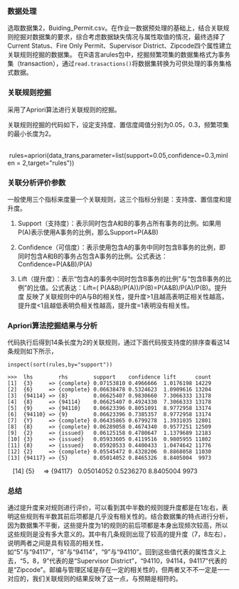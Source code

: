 
### 数据处理
选取数据集2，Buiding_Permit.csv。在作业一数据预处理的基础上，结合关联规则挖掘对数据集的要求，综合考虑数据缺失情况与属性取值的情况，最终选择了Current Status、Fire Only Permit、Supervisor District、Zipcode四个属性建立关联规则挖掘的数据集。
在R语言arules包中，挖掘频繁项集的数据集格式为事务集（transaction），通过`read.trasactions()`将数据集转换为可供处理的事务集格式数据。


### 关联规则挖掘

采用了Apriori算法进行关联规则的挖掘。

关联规则挖掘的代码如下，设定支持度、置信度阈值分别为0.05，0.3，频繁项集的最小长度为2。

    rules=apriori(data_trans,parameter=list(support=0.05,confidence=0.3,minlen = 2,target="rules"))
### 关联分析评价参数

一般使用三个指标来度量一个关联规则，这三个指标分别是：支持度、置信度和提升度。

1.	Support（支持度）：表示同时包含A和B的事务占所有事务的比例。如果用P(A)表示使用A事务的比例，那么Support=P(A&B)

2.	Confidence（可信度）：表示使用包含A的事务中同时包含B事务的比例，即同时包含A和B的事务占包含A事务的比例。公式表达：Confidence=P(A&B)/P(A)

3.	Lift（提升度）：表示“包含A的事务中同时包含B事务的比例”与“包含B事务的比例”的比值。公式表达：Lift=( P(A&B)/P(A))/P(B)=P(A&B)/P(A)/P(B)。提升度 
反映了关联规则中的A与B的相关性，提升度>1且越高表明正相关性越高，提升度<1且越低表明负相关性越高，提升度=1表明没有相关性。



### Apriori算法挖掘结果与分析

代码执行后得到14条长度为2的关联规则，通过下面代码按支持度的排序查看这14条规则如下所示，

    inspect(sort(rules,by="support"))

    >>>  lhs        rhs        support    confidence lift      count
    [1]  {3}     => {complete} 0.07153810 0.4966666  1.0176198 14229
    [2]  {6}     => {complete} 0.06638478 0.5324623  1.0909616 13204
    [3]  {94114} => {8}        0.06625407 0.9830660  7.3066333 13178
    [4]  {8}     => {94114}    0.06625407 0.4924330  7.3066333 13178
    [5]  {9}     => {94110}    0.06623396 0.8051091  8.9772958 13174
    [6]  {94110} => {9}        0.06623396 0.7385357  8.9772958 13174
    [7]  {Y}     => {complete} 0.06435865 0.6799278  1.3931035 12801
    [8]  {8}     => {complete} 0.06289058 0.4674340  0.9577251 12509
    [9]  {2}     => {issued}   0.06125158 0.4780647  1.1379689 12183
    [10] {3}     => {issued}   0.05933605 0.4119516  0.9805955 11802
    [11] {8}     => {issued}   0.05920533 0.4400433  1.0474642 11776
    [12] {2}     => {complete} 0.05545472 0.4328206  0.8868058 11030
    [13] {94117} => {5}        0.05014052 0.8465326  8.8405004  9973
    [14] {5}     => {94117}    0.05014052 0.5236270  8.8405004  9973
    
### 总结

通过提升度来对规则进行评价，可以看到其中半数的规则提升度都是在1左右，表明这些规则有半数其前后项都是几乎没有相关性的。结合数据集的特点进行分析，因为数据集不平衡，这些提升度为1的规则的前后项都是本身出现频次较高，所以这些规则是没有多大意义的。其中有几条规则出现了较高的提升度（7，8左右），说明两者之间是具有较高的相关性，如“5”与“94117”，“8”与“94114”，“9”与“94110”。回到这些值代表的属性含义上去，“5，8，9”代表的是“Supervisor District”，“94110，94114，94117”代表的是“Zipcode”。邮编与管理区域是存在一定的相关性的，但两者又不不一定是一一对应的，我们关联规则的结果反映了这一点，与预期是相符的。
